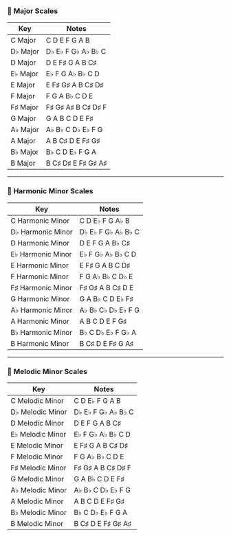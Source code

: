 

### 🌟 **Major Scales**

| Key      | Notes              |
| -------- | ------------------ |
| C Major  | C D E F G A B      |
| D♭ Major | D♭ E♭ F G♭ A♭ B♭ C |
| D Major  | D E F♯ G A B C♯    |
| E♭ Major | E♭ F G A♭ B♭ C D   |
| E Major  | E F♯ G♯ A B C♯ D♯  |
| F Major  | F G A B♭ C D E     |
| F♯ Major | F♯ G♯ A♯ B C♯ D♯ F |
| G Major  | G A B C D E F♯     |
| A♭ Major | A♭ B♭ C D♭ E♭ F G  |
| A Major  | A B C♯ D E F♯ G♯   |
| B♭ Major | B♭ C D E♭ F G A    |
| B Major  | B C♯ D♯ E F♯ G♯ A♯ |

---

### 🌙 **Harmonic Minor Scales**

| Key               | Notes              |
| ----------------- | ------------------ |
| C Harmonic Minor  | C D E♭ F G A♭ B    |
| D♭ Harmonic Minor | D♭ E♭ F G♭ A♭ B♭ C |
| D Harmonic Minor  | D E F G A B♭ C♯    |
| E♭ Harmonic Minor | E♭ F G♭ A♭ B♭ C D  |
| E Harmonic Minor  | E F♯ G A B C D♯    |
| F Harmonic Minor  | F G A♭ B♭ C D♭ E   |
| F♯ Harmonic Minor | F♯ G♯ A B C♯ D E   |
| G Harmonic Minor  | G A B♭ C D E♭ F♯   |
| A♭ Harmonic Minor | A♭ B♭ C♭ D♭ E♭ F G |
| A Harmonic Minor  | A B C D E F G♯     |
| B♭ Harmonic Minor | B♭ C D♭ E♭ F G♭ A  |
| B Harmonic Minor  | B C♯ D E F♯ G A♯   |

---

### 🌅 **Melodic Minor Scales**

| Key              | Notes              |
| ---------------- | ------------------ |
| C Melodic Minor  | C D E♭ F G A B     |
| D♭ Melodic Minor | D♭ E♭ F G♭ A♭ B♭ C |
| D Melodic Minor  | D E F G A B C♯     |
| E♭ Melodic Minor | E♭ F G♭ A♭ B♭ C D  |
| E Melodic Minor  | E F♯ G A B C♯ D♯   |
| F Melodic Minor  | F G A♭ B♭ C D E    |
| F♯ Melodic Minor | F♯ G♯ A B C♯ D♯ F  |
| G Melodic Minor  | G A B♭ C D E F♯    |
| A♭ Melodic Minor | A♭ B♭ C D♭ E♭ F G  |
| A Melodic Minor  | A B C D E F♯ G♯    |
| B♭ Melodic Minor | B♭ C D♭ E♭ F G A   |
| B Melodic Minor  | B C♯ D E F♯ G♯ A♯  |

